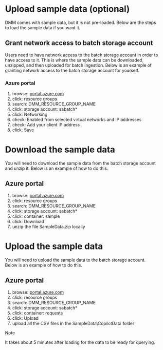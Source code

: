 # Upload sample data (optional)

DMM comes with sample data, but it is not pre-loaded. Below are the steps to load the sample data if you want it.

## Grant network access to batch storage account

Users need to have network access to the batch storage account in order to have access to it. This is where the sample data can be downloaded, unzipped, and then uploaded for batch ingestion. Below is an example of granting network access to the batch storage account for yourself.

### Azure portal

1. browse: [portal.azure.com](https://portal.azure.com/)
1. click: resource groups
1. search: DMM_RESOURCE_GROUP_NAME
1. click: storage account: sabatch*
1. click: Networking
1. check: Enabled from selected virtual networks and IP addresses
1. check: Add your client IP address
1. click: Save

# Download the sample data

You will need to download the sample data from the batch storage account and unzip it. Below is an example of how to do this.

## Azure portal

1. browse: [portal.azure.com](https://portal.azure.com/)
1. click: resource groups
1. search: DMM_RESOURCE_GROUP_NAME
1. click: storage account: sabatch*
1. click: container: sample
1. click: Download
1. unzip the file SampleData.zip locally

# Upload the sample data

You will need to upload the sample data to the batch storage account. Below is an example of how to do this.

## Azure portal

1. browse: [portal.azure.com](https://portal.azure.com/)
1. click: resource groups
1. search: DMM_RESOURCE_GROUP_NAME
1. click: storage account: sabatch*
1. click: container: requests
1. click: Upload
1. upload all the CSV files in the SampleData\CopilotData folder

> [!NOTE]
> It takes about 5 minutes after loading for the data to be ready for querying.